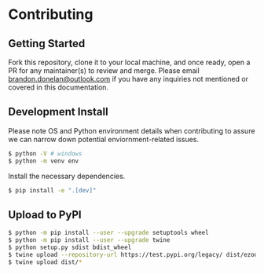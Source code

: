 # Contributing

## Getting Started

Fork this repository, clone it to your local machine, and once ready, open a PR for any maintainer(s) to review and merge. Please email brandon.donelan@outlook.com if you have any inquiries not mentioned or covered in this documentation.

## Development Install

Please note OS and Python environment details when contributing to assure we can narrow down potential enviornment-related issues.

```sh
$ python -V # windows
$ python -m venv env
```

Install the necessary dependencies.

```sh
$ pip install -e ".[dev]"
```

## Upload to PyPI

```sh
$ python -m pip install --user --upgrade setuptools wheel
$ python -m pip install --user --upgrade twine
$ python setup.py sdist bdist_wheel
$ twine upload --repository-url https://test.pypi.org/legacy/ dist/ezodbc-x.x.x.tar.gz
$ twine upload dist/*
```